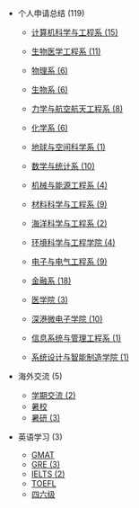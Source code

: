 - 个人申请总结 (119)

  - [计算机科学与工程系 (15)](grad-application/computer-science-and-engineering/README.md)

  - [生物医学工程系 (11)](grad-application/biomedical-engineering/README.md)

  - [物理系 (6)](grad-application/physics/README.md)

  - [生物系 (6)](grad-application/biology/README.md)

  - [力学与航空航天工程系 (8)](grad-application/mechanics-and-aerospace-engineering/README.md)

  - [化学系 (6)](grad-application/chemistry/README.md)

  - [地球与空间科学系 (1)](grad-application/earth-and-space-science/README.md)

  - [数学与统计系 (10)](grad-application/math/README.md)

  - [机械与能源工程系 (4)](grad-application/mechanical-and-energy-engineering/README.md)

  - [材料科学与工程系 (9)](grad-application/materials-science-and-engineering/README.md)

  - [海洋科学与工程系 (2)](grad-application/marine-science-and-engineering/README.md)

  - [环境科学与工程学院 (4)](grad-application/environmental-science-and-engineering/README.md)

  - [电子与电气工程系 (9)](grad-application/electronic-and-electrical-engineering/README.md)

  - [金融系 (18)](grad-application/finance/README.md)

  - [医学院 (3)](grad-application/medicine/README.md)

  - [深港微电子学院 (10)](grad-application/microelectronics/README.md)

  - [信息系统与管理工程系 (1)](grad-application/information-systems-and-management-engineering/README.md)

  - [系统设计与智能制造学院 (1)](grad-application/sdim/README.md)

- 海外交流 (5)

  - [学期交流 (2)](oversea-program/semester-program/README.md)
  - [暑校 ](oversea-program/summer-school/README.md)
  - [暑研 (3)](oversea-program/summer-research/README.md)

- 英语学习 (3)

  - [GMAT ](英语学习/GMAT/README.md)
  - [GRE (3)](英语学习/GRE/README.md)
  - [IELTS (2)](英语学习/IELTS/README.md)
  - [TOEFL ](英语学习/TOEFL/README.md)
  - [四六级 ](英语学习/四六级/README.md)
